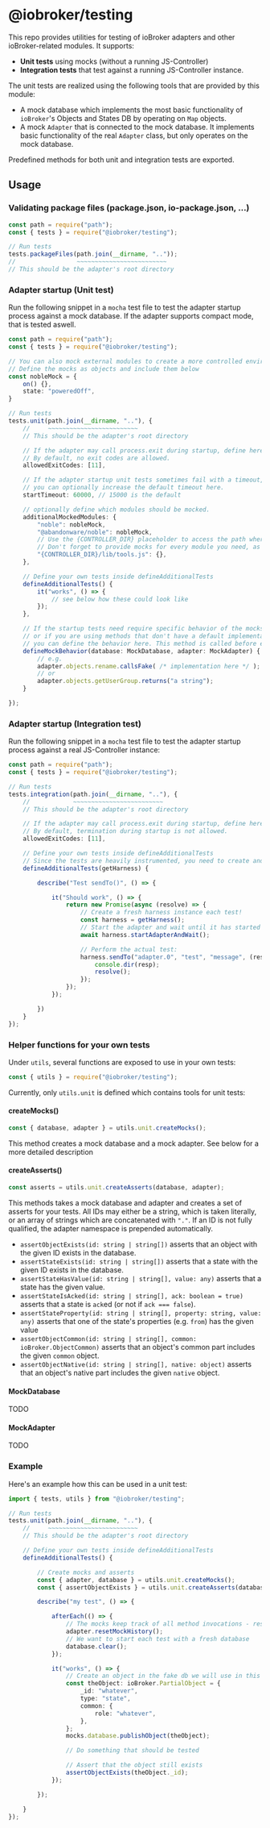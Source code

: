 # @iobroker/testing

This repo provides utilities for testing of ioBroker adapters and other ioBroker-related modules. It supports:
* **Unit tests** using mocks (without a running JS-Controller)
* **Integration tests** that test against a running JS-Controller instance.

The unit tests are realized using the following tools that are provided by this module:
* A mock database which implements the most basic functionality of `ioBroker`'s Objects and States DB by operating on `Map` objects.
* A mock `Adapter` that is connected to the mock database. It implements basic functionality of the real `Adapter` class, but only operates on the mock database.

Predefined methods for both unit and integration tests are exported.

## Usage

### Validating package files (package.json, io-package.json, ...)
```ts
const path = require("path");
const { tests } = require("@iobroker/testing");

// Run tests
tests.packageFiles(path.join(__dirname, ".."));
//                 ~~~~~~~~~~~~~~~~~~~~~~~~~
// This should be the adapter's root directory
```

### Adapter startup (Unit test)
Run the following snippet in a `mocha` test file to test the adapter startup process against a mock database.
If the adapter supports compact mode, that is tested aswell.
```ts
const path = require("path");
const { tests } = require("@iobroker/testing");

// You can also mock external modules to create a more controlled environment during testing.
// Define the mocks as objects and include them below
const nobleMock = {
    on() {},
    state: "poweredOff",
}

// Run tests
tests.unit(path.join(__dirname, ".."), {
    //     ~~~~~~~~~~~~~~~~~~~~~~~~~
    // This should be the adapter's root directory

    // If the adapter may call process.exit during startup, define here which exit codes are allowed.
    // By default, no exit codes are allowed.
    allowedExitCodes: [11],

    // If the adapter startup unit tests sometimes fail with a timeout, 
    // you can optionally increase the default timeout here.
    startTimeout: 60000, // 15000 is the default

    // optionally define which modules should be mocked.
    additionalMockedModules: {
        "noble": nobleMock,
        "@abandonware/noble": nobleMock,
        // Use the {CONTROLLER_DIR} placeholder to access the path where JS-Controller would be installed.
        // Don't forget to provide mocks for every module you need, as they don't exist in unit tests
        "{CONTROLLER_DIR}/lib/tools.js": {}, 
    },

    // Define your own tests inside defineAdditionalTests
    defineAdditionalTests() {
        it("works", () => {
            // see below how these could look like
        });
    },

    // If the startup tests need require specific behavior of the mocks 
    // or if you are using methods that don't have a default implementation on the mocks,
    // you can define the behavior here. This method is called before every predefined test
    defineMockBehavior(database: MockDatabase, adapter: MockAdapter) {
        // e.g.
        adapter.objects.rename.callsFake( /* implementation here */ );
        // or
        adapter.objects.getUserGroup.returns("a string");
    }

});
```

### Adapter startup (Integration test)
Run the following snippet in a `mocha` test file to test the adapter startup process against a real JS-Controller instance:
```ts
const path = require("path");
const { tests } = require("@iobroker/testing");

// Run tests
tests.integration(path.join(__dirname, ".."), {
    //            ~~~~~~~~~~~~~~~~~~~~~~~~~
    // This should be the adapter's root directory

    // If the adapter may call process.exit during startup, define here which exit codes are allowed.
    // By default, termination during startup is not allowed.
    allowedExitCodes: [11],

    // Define your own tests inside defineAdditionalTests
    // Since the tests are heavily instrumented, you need to create and use a so called "harness" to control the tests.
    defineAdditionalTests(getHarness) {

        describe("Test sendTo()", () => {

            it("Should work", () => {
                return new Promise(async (resolve) => {
                    // Create a fresh harness instance each test!
                    const harness = getHarness();
                    // Start the adapter and wait until it has started
                    await harness.startAdapterAndWait();

                    // Perform the actual test:
                    harness.sendTo("adapter.0", "test", "message", (resp) => {
                        console.dir(resp);
                        resolve();
                    });
                });
            });

        })
    }
});
```


### Helper functions for your own tests
Under `utils`, several functions are exposed to use in your own tests:
```ts
const { utils } = require("@iobroker/testing");
```
Currently, only `utils.unit` is defined which contains tools for unit tests:

#### createMocks()
```ts
const { database, adapter } = utils.unit.createMocks();
```
This method creates a mock database and a mock adapter. See below for a more detailed description

#### createAsserts()
```ts
const asserts = utils.unit.createAsserts(database, adapter);
```
This methods takes a mock database and adapter and creates a set of asserts for your tests. All IDs may either be a string, which is taken literally, or an array of strings which are concatenated with `"."`. If an ID is not fully qualified, the adapter namespace is prepended automatically.

* `assertObjectExists(id: string | string[])` asserts that an object with the given ID exists in the database.
* `assertStateExists(id: string | string[])` asserts that a state with the given ID exists in the database.
* `assertStateHasValue(id: string | string[], value: any)` asserts that a state has the given value.
* `assertStateIsAcked(id: string | string[], ack: boolean = true)` asserts that a state is `ack`ed (or not if `ack === false`).
* `assertStateProperty(id: string | string[], property: string, value: any)` asserts that one of the state's properties (e.g. `from`) has the given value
* `assertObjectCommon(id: string | string[], common: ioBroker.ObjectCommon)` asserts that an object's common part includes the given `common` object.
* `assertObjectNative(id: string | string[], native: object)` asserts that an object's native part includes the given `native` object.

#### MockDatabase
TODO

#### MockAdapter
TODO

### Example
Here's an example how this can be used in a unit test:
```ts
import { tests, utils } from "@iobroker/testing";

// Run tests
tests.unit(path.join(__dirname, ".."), {
    //     ~~~~~~~~~~~~~~~~~~~~~~~~~
    // This should be the adapter's root directory

    // Define your own tests inside defineAdditionalTests
    defineAdditionalTests() {

        // Create mocks and asserts
        const { adapter, database } = utils.unit.createMocks();
        const { assertObjectExists } = utils.unit.createAsserts(database, adapter);

        describe("my test", () => {

            afterEach(() => {
                // The mocks keep track of all method invocations - reset them after each single test
                adapter.resetMockHistory();
                // We want to start each test with a fresh database
                database.clear();
            });

            it("works", () => {
                // Create an object in the fake db we will use in this test
                const theObject: ioBroker.PartialObject = {
                    _id: "whatever",
                    type: "state",
                    common: {
                        role: "whatever",
                    },
                };
                mocks.database.publishObject(theObject);

                // Do something that should be tested

                // Assert that the object still exists
                assertObjectExists(theObject._id);
            });

        });

    }
});
```

